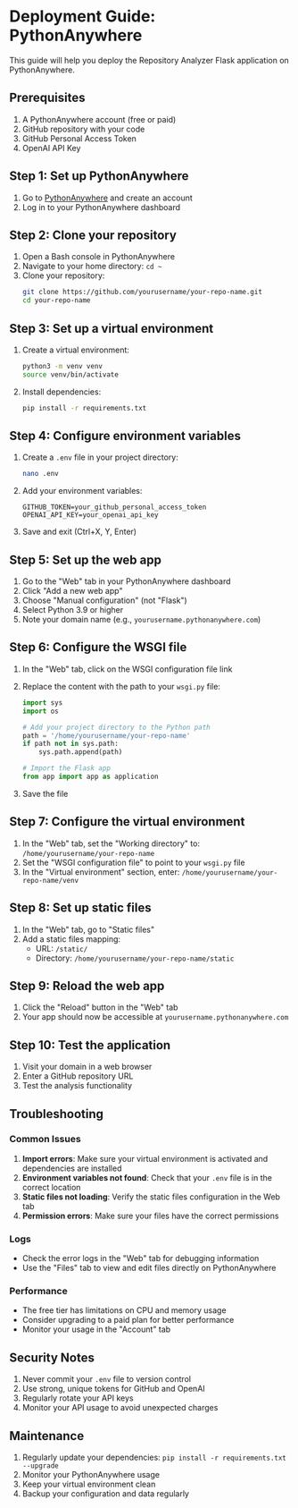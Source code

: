 # Deployment Guide: PythonAnywhere

This guide will help you deploy the Repository Analyzer Flask application on PythonAnywhere.

## Prerequisites

1. A PythonAnywhere account (free or paid)
2. GitHub repository with your code
3. GitHub Personal Access Token
4. OpenAI API Key

## Step 1: Set up PythonAnywhere

1. Go to [PythonAnywhere](https://www.pythonanywhere.com/) and create an account
2. Log in to your PythonAnywhere dashboard

## Step 2: Clone your repository

1. Open a Bash console in PythonAnywhere
2. Navigate to your home directory: `cd ~`
3. Clone your repository:
   ```bash
   git clone https://github.com/yourusername/your-repo-name.git
   cd your-repo-name
   ```

## Step 3: Set up a virtual environment

1. Create a virtual environment:
   ```bash
   python3 -m venv venv
   source venv/bin/activate
   ```

2. Install dependencies:
   ```bash
   pip install -r requirements.txt
   ```

## Step 4: Configure environment variables

1. Create a `.env` file in your project directory:
   ```bash
   nano .env
   ```

2. Add your environment variables:
   ```
   GITHUB_TOKEN=your_github_personal_access_token
   OPENAI_API_KEY=your_openai_api_key
   ```

3. Save and exit (Ctrl+X, Y, Enter)

## Step 5: Set up the web app

1. Go to the "Web" tab in your PythonAnywhere dashboard
2. Click "Add a new web app"
3. Choose "Manual configuration" (not "Flask")
4. Select Python 3.9 or higher
5. Note your domain name (e.g., `yourusername.pythonanywhere.com`)

## Step 6: Configure the WSGI file

1. In the "Web" tab, click on the WSGI configuration file link
2. Replace the content with the path to your `wsgi.py` file:
   ```python
   import sys
   import os
   
   # Add your project directory to the Python path
   path = '/home/yourusername/your-repo-name'
   if path not in sys.path:
       sys.path.append(path)
   
   # Import the Flask app
   from app import app as application
   ```

3. Save the file

## Step 7: Configure the virtual environment

1. In the "Web" tab, set the "Working directory" to: `/home/yourusername/your-repo-name`
2. Set the "WSGI configuration file" to point to your `wsgi.py` file
3. In the "Virtual environment" section, enter: `/home/yourusername/your-repo-name/venv`

## Step 8: Set up static files

1. In the "Web" tab, go to "Static files"
2. Add a static files mapping:
   - URL: `/static/`
   - Directory: `/home/yourusername/your-repo-name/static`

## Step 9: Reload the web app

1. Click the "Reload" button in the "Web" tab
2. Your app should now be accessible at `yourusername.pythonanywhere.com`

## Step 10: Test the application

1. Visit your domain in a web browser
2. Enter a GitHub repository URL
3. Test the analysis functionality

## Troubleshooting

### Common Issues

1. **Import errors**: Make sure your virtual environment is activated and dependencies are installed
2. **Environment variables not found**: Check that your `.env` file is in the correct location
3. **Static files not loading**: Verify the static files configuration in the Web tab
4. **Permission errors**: Make sure your files have the correct permissions

### Logs

- Check the error logs in the "Web" tab for debugging information
- Use the "Files" tab to view and edit files directly on PythonAnywhere

### Performance

- The free tier has limitations on CPU and memory usage
- Consider upgrading to a paid plan for better performance
- Monitor your usage in the "Account" tab

## Security Notes

1. Never commit your `.env` file to version control
2. Use strong, unique tokens for GitHub and OpenAI
3. Regularly rotate your API keys
4. Monitor your API usage to avoid unexpected charges

## Maintenance

1. Regularly update your dependencies: `pip install -r requirements.txt --upgrade`
2. Monitor your PythonAnywhere usage
3. Keep your virtual environment clean
4. Backup your configuration and data regularly 